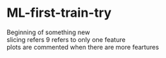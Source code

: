 # ML-first-train-try
Beginning of something new  
slicing refers 9 refers to only one feature  
plots are commented when there are more feartures  
